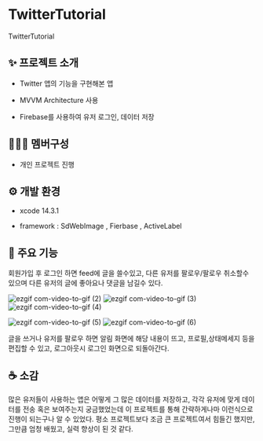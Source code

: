 # TwitterTutorial
TwitterTutorial


## :sparkles: 프로젝트 소개

- Twitter 앱의 기능을 구현해본 앱
 
 - MVVM Architecture 사용

 - Firebase를 사용하여 유저 로그인, 데이터 저장 



## :people_holding_hands: 멤버구성

- 개인 프로젝트 진행

## :gear: 개발 환경 

- xcode 14.3.1

- framework : SdWebImage , Fierbase , ActiveLabel



## :pushpin: 주요 기능 

회원가입 후 로그인 하면 feed에 글을 쓸수있고, 다른 유저를 팔로우/팔로우 취소할수 있으며 다른 유저의 글에 좋아요나 댓글을 남길수 있다.


![ezgif com-video-to-gif (2)](https://github.com/LimJaeHyeon9298/TwitterTutorial/assets/115773990/edd74d39-09e3-4d80-94c6-8b773c911c44) ![ezgif com-video-to-gif (3)](https://github.com/LimJaeHyeon9298/TwitterTutorial/assets/115773990/95abe1f2-0737-452f-b44d-de0b443d949f)![ezgif com-video-to-gif (4)](https://github.com/LimJaeHyeon9298/TwitterTutorial/assets/115773990/828c2a07-95e1-4040-9a76-c8a6fb9e4ab7)

 ![ezgif com-video-to-gif (5)](https://github.com/LimJaeHyeon9298/TwitterTutorial/assets/115773990/7d9115ac-2fe7-4ac1-ae33-ebb40ae9ec03) ![ezgif com-video-to-gif (6)](https://github.com/LimJaeHyeon9298/TwitterTutorial/assets/115773990/608be053-01c3-47b7-b1f7-19c596479399)



글을 쓰거나 유저를 팔로우 하면 알림 화면에 해당 내용이 뜨고, 프로필,상태메세지 등을 편집할 수 있고, 로그아웃시 로그인 화면으로 되돌아간다.


## :coffee: 소감

많은 유저들이 사용하는 앱은 어떻게 그 많은 데이터를 저장하고, 각각 유저에 맞게 데이터를 전송 혹은 보여주는지 궁금했었는데 이 프로젝트를 통해 간략하게나마 이런식으로 진행이 되는구나 알 수 있었다. 평소 프로젝트보다 조금 큰 프로젝트여서 힘들긴 했지만, 그만큼 엄청 배웠고, 실력 향상이 된 것 같다.

